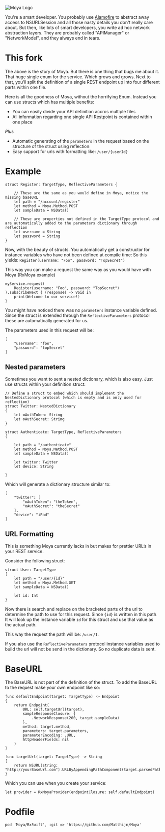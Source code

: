 ![Moya Logo](web/moya_logo_github.png)

You're a smart developer. You probably use [Alamofire](https://github.com/Alamofire/Alamofire) to abstract away access to
NSURLSession and all those nasty details you don't really care about. But then,
like lots of smart developers, you write ad hoc network abstraction layers. They
are probably called "APIManager" or "NetworkModel", and they always end in tears.

# This fork
The above is the story of Moya. But there is one thing that bugs me about it. That huge single enum for the service. Which grows and grows. Next to that, you’ll split the definition of a single REST endpoint up into four different parts within one file. 

Here is all the goodness of Moya, without the horrifying Enum. Instead you can use structs which has multiple benefits:

- You can easily divide your API definition accros multiple files
- All information regarding one single API Restpoint is contained within one place

*Plus*

- Automatic generating of the `parameters` in the request based on the structure of the struct using reflection
- Easy support for urls with formatting like: `/user/{userId}`

# Example

```
struct Register: TargetType, ReflectiveParameters {

	// These are the same as you would define in Moya, notice the missing baseURL
	let path = "/account/register"
	let method = Moya.Method.POST
	let sampleData = NSData()

	// These are properties not defined in the TargetType protocol and are automatically added to the parameters dictionary through reflection
	let username = String
	let password = String
}
```

Now, with the beauty of structs. You automatically get a constructor for instance variables who have not been defined at compile time: So this yields: `Register(username: "Foo", password: "TopSecret")`

This way you can make a request the same way as you would have with Moya (RxMoya example)

```
myService.request(
	Register(username: "Foo", password: "TopSecret")
).subscribeNext { (response) -> Void in
	print(Welcome to our service!)
}
```

You might have noticed there was no `parameters` instance variable defined. Since the struct is extended through the `ReflectiveParameters` protocol these are automatically generated for us. 

The parameters used in this request will be:

```
[
	"username": "foo",
	"password": "topSecret"
]
```

## Nested parameters
Sometimes you want to sent a nested dictionary, which is also easy. Just use structs within your definition struct:

```
// Define a struct to embed which should implement the NestedDictionary protocol (which is empty and is only used for reflection)
struct Twitter: NestedDictionary
{
	let oAuthToken: String
	let oAuthSecret: String
}

struct Authenticate: TargetType, ReflectiveParameters
{
	
	let path = "/authenticate"
	let method = Moya.Method.POST
	let sampleData = NSData()

	let twitter: Twitter	
	let device: String

}
```

Which will generate a dictionary structure similar to:

```
[
	"twitter": [
		"oAuthToken": "theToken",
		"oAuthSecret": "theSecret"
	],
	"device": "iPad"
]
```

## URL Formatting
This is something Moya currently lacks in but makes for prettier URL’s in your REST service.

Consider the following struct:

```
struct User: TargetType
{
	let path = "/user/{id}"
	let method = Moya.Method.GET
	let sampleData = NSData()

	let id: Int
}
```

Now there is search and replace on the bracketed parts of the url to determine the path to use for this request. Since `{id}` is written in this path. It will look up the instance variable `id` for this struct and use that value as the actual path. 

This way the request the path will be: `/user/1`. 

If you also use the `ReflectiveParameters` protocol instance variables used to build the url will not be send in the dictionary. So no duplicate data is sent. 

# BaseURL

The BaseURL is not part of the definition of the struct. To add the BaseURL to the request make your own endpoint like so:

```
func defaultEndpoint(target: TargetType) -> Endpoint
{
	return Endpoint(
		URL: self.targetUrl(target),
		sampleResponseClosure: {
			.NetworkResponse(200, target.sampleData)
		},
		method: target.method,
		parameters: target.parameters,
		parameterEncoding: .URL,
		httpHeaderFields: nil
	)
}

func targetUrl(target: TargetType) -> String
{
	return NSURL(string: "http://yourBaseUrl.com").URLByAppendingPathComponent(target.parsedPath).absoluteString
}
```

Which you can use when you create your service:

```
let provider = RxMoyaProvider(endpointClosure: self.defaultEndpoint)
```

# Podfile

```
pod 'Moya/RxSwift', :git => 'https://github.com/Matthijn/Moya'
```

